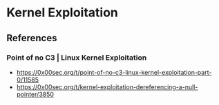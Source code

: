 # Kernel Exploitation

## References

### Point of no C3 | Linux Kernel Exploitation
- https://0x00sec.org/t/point-of-no-c3-linux-kernel-exploitation-part-0/11585
- https://0x00sec.org/t/kernel-exploitation-dereferencing-a-null-pointer/3850
